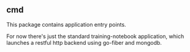 ## cmd

This package contains application entry points. 

For now there's just the standard training-notebook application, which launches a
restful http backend using go-fiber and mongodb.
